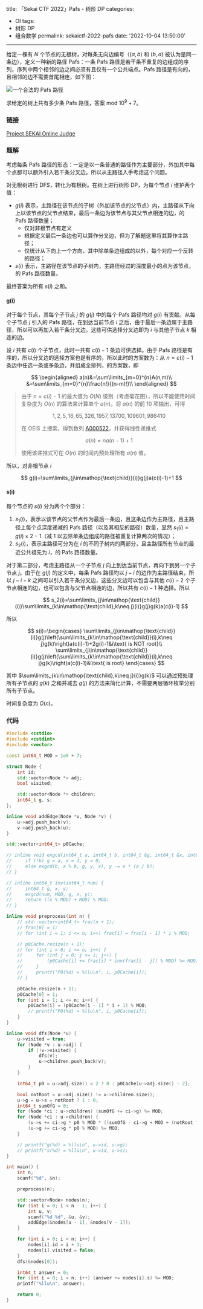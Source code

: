 title: 「Sekai CTF 2022」Pafs - 树形 DP
categories:
  - OI
tags:
  - 树形 DP
  - 组合数学
permalink: sekaictf-2022-pafs
date: '2022-10-04 13:50:00'
---

给定一棵有 $N$ 个节点的无根树，对每条无向边编号（$(a,b)$ 和 $(b,a)$ 被认为是同一条边），定义一种新的路径 Pafs：一条 Pafs 路径是若干条不重复的边组成的序列，序列中两个相邻的边之间必须有且仅有一个公共端点。Pafs 路径是有向的，且相邻的边不需要首尾相连，如下图：

![一个合法的 Pafs 路径](sekaictf-2022-pafs/pafs-example.svg)

求给定的树上共有多少条 Pafs 路径，答案 $\mathop{\text{mod}} ~ 10^9+7$。

<!-- more -->

### 链接

[Project SEKAI Online Judge](http://algo-server.ctf.sekai.team/)

### 题解

考虑每条 Pafs 路径的形态：一定是以一条普通的路径作为主要部分，外加其中每个点都可以额外引入若干条分叉边。所以从主路径入手考虑这个问题。

对无根树进行 DFS，转化为有根树。在树上进行树形 DP，为每个节点 $i$ 维护两个值：

* $g(i)$ 表示，主路径在该节点的子树（外加该节点的父节点）内，主路径从下向上以该节点的父节点结束，最后一条边为该节点与其父节点相连的边，的 Pafs 路径数量；
    * 仅对非根节点有定义
    * 根据定义最后一条边也可以算作分叉边，但为了解题这里将其算作主路径；
    * 仅统计从下向上一个方向，其中除单条边组成的以外，每个对应一个反转的路径；
* $s(i)$ 表示，主路径在该节点的子树内，主路径经过的深度最小的点为该节点，的 Pafs 路径数量。

最终答案为所有 $s(i)$ 之和。

#### g(i)

对于每个节点，其每个子节点 $j$ 的 $g(j)$ 中的每个 Pafs 路径均对 $g(i)$ 有贡献。从每个子节点 $j$ 引入的 Pafs 路径，在到达当前节点 $i$ 之后，由于最后一条边属于主路径，所以可以再加入若干条分叉边，这些可供选择分叉边即为 $i$ 与其他子节点 $k$ 相连的边。

设 $i$ 共有 $c(i)$ 个子节点，此时一共有 $c(i)-1$ 条边可供选择。由于 Pafs 路径是有序的，所以分叉边的选择方案也是有序的，所以此时的方案数为：从 $n=c(i)-1$ 条边中任选一条或多条边，并组成全排列，的方案数，即

$$
\begin{aligned}
a(n)&=\sum\limits_{m=0}^{n}A(n,m)\\
&=\sum\limits_{m=0}^{n}\frac{n!}{(n-m)!}\\
\end{aligned}
$$

> 由于 $n=c(i)-1$ 的最大值为 $O(N)$ 级别（考虑菊花图），所以不能使用时间复杂度为 $O(n)$ 的算法来计算单个 $a(n)$。将 $a(n)$ 的前 10 项输出，可得 
>
> $$1,2,5,16,65,326,1957,13700,109601,986410$$
>
> 在 OEIS 上搜索，得到数列 [A000522](https://oeis.org/A000522)，并获得线性递推式
>
> $$a(n)=na(n-1)+1$$
>
> 使用该递推式可在 $O(n)$ 的时间内预处理所有 $a(n)$ 值。

所以，对非根节点 $i$

$$
g(i)=\sum\limits_{j\in\mathop{\text{child}}(i)}g(j)a(c(i)-1)+1
$$

#### s(i)

每个节点的 $s(i)$ 分为两个个部分：

1. $s_1(i)$，表示以该节点的父节点作为最后一条边，且这条边作为主路径，且主路径上每个点深度递减的 Pafs 路径（以及其相反的路径）数量，显然 $s_1(i)=g(i)\times2-1$（减 $1$ 以去除单条边组成的路径被重复计算两次的情况）；
2. $s_2(i)$，表示主路径可分为在 $i$ 的不同子树内的两部分，且主路径所有节点的最近公共祖先为 $i$，的 Pafs 路径数量。

对于第二部分，考虑主路径从一个子节点 $j$ 向上到达当前节点，再向下到另一个子节点 $j$。由于在 $g(j)$ 的定义中，每条 Pafs 路径均以 $j-i$ 的边作为主路径结束，所以 $j-i-k$ 之间可以引入若干条分叉边，这些分叉边可以包含与其他 $c(i)-2$ 个子节点相连的边，也可以包含与父节点相连的边，所以共有 $c(i)-1$ 种选择。所以

$$
s_2(i)=\sum\limits_{j\in\mathop{\text{child}}(i)}\sum\limits_{k\in\mathop{\text{child},k\neq j}(i)}g(j)g(k)a(c(i)-1)
$$

所以

$$
s(i)=\begin{cases}
\sum\limits_{j\in\mathop{\text{child}}(i)}g(j)\left(\sum\limits_{k\in\mathop{\text{child}}(i),k\neq j}g(k)\right)a(c(i)-1)+2g(i)-1&i\text{ is NOT root}\\
\sum\limits_{j\in\mathop{\text{child}}(i)}g(j)\left(\sum\limits_{k\in\mathop{\text{child}}(i),k\neq j}g(k)\right)a(c(i)-1)&i\text{ is root}
\end{cases}
$$

其中 $\sum\limits_{k\in\mathop{\text{child},k\neq j}(i)}g(k)$ 可以通过预处理所有子节点的 $g(k)$ 之和并减去 $g(j)$ 的方法来简化计算，不需要两层循环枚举分别所有子节点。

时间复杂度为 $O(n)$。

### 代码

```cpp
#include <cstdio>
#include <cstdint>
#include <vector>

const int64_t MOD = 1e9 + 7;

struct Node {
    int id;
    std::vector<Node *> adj;
    bool visited;

    std::vector<Node *> children;
    int64_t g, s;
};

inline void addEdge(Node *u, Node *v) {
    u->adj.push_back(v);
    v->adj.push_back(u);
}

std::vector<int64_t> p0Cache;

// inline void exgcd(int64_t a, int64_t b, int64_t &g, int64_t &x, int64_t &y) {
//     if (!b) g = a, x = 1, y = 0;
//     else exgcd(b, a % b, g, y, x), y -= x * (a / b);
// }

// inline int64_t inv(int64_t num) {
//     int64_t g, x, y;
//     exgcd(num, MOD, g, x, y);
//     return ((x % MOD) + MOD) % MOD;
// }

inline void preprocess(int n) {
    // std::vector<int64_t> frac(n + 1);
    // frac[0] = 1;
    // for (int i = 1; i <= n; i++) frac[i] = frac[i - 1] * i % MOD;

    // p0Cache.resize(n + 1);
    // for (int i = 0; i <= n; i++) {
    //     for (int j = 0; j <= i; j++) {
    //         (p0Cache[i] += frac[i] * inv(frac[i - j]) % MOD) %= MOD;
    //     }
    //     printf("P0(%d) = %llu\n", i, p0Cache[i]);
    // }

    p0Cache.resize(n + 1);
    p0Cache[0] = 1;
    for (int i = 1; i <= n; i++) {
        p0Cache[i] = (p0Cache[i - 1] * i + 1) % MOD;
        // printf("P0(%d) = %llu\n", i, p0Cache[i]);
    }
}

inline void dfs(Node *u) {
    u->visited = true;
    for (Node *v : u->adj) {
        if (!v->visited) {
            dfs(v);
            u->children.push_back(v);
        }
    }

    int64_t p0 = u->adj.size() < 2 ? 0 : p0Cache[u->adj.size() - 2];

    bool notRoot = u->adj.size() != u->children.size();
    u->g = u->s = notRoot ? 1 : 0;
    int64_t sumOfG = 0;
    for (Node *ci : u->children) (sumOfG += ci->g) %= MOD;
    for (Node *ci : u->children) {
        (u->s += ci->g * p0 % MOD * ((sumOfG - ci->g + MOD + (notRoot ? 2 : 0)) % MOD) % MOD) %= MOD;
        (u->g += ci->g * p0 % MOD) %= MOD;
    }

    // printf("g(%d) = %llu\n", u->id, u->g);
    // printf("s(%d) = %llu\n", u->id, u->s);
}

int main() {
    int n;
    scanf("%d", &n);

    preprocess(n);

    std::vector<Node> nodes(n);
    for (int i = 0; i < n - 1; i++) {
        int u, v;
        scanf("%d %d", &u, &v);
        addEdge(&nodes[u - 1], &nodes[v - 1]);
    }

    for (int i = 0; i < n; i++) {
        nodes[i].id = i + 1;
        nodes[i].visited = false;
    }
    dfs(&nodes[0]);

    int64_t answer = 0;
    for (int i = 0; i < n; i++) (answer += nodes[i].s) %= MOD;
    printf("%llu\n", answer);

    return 0;
}
```
